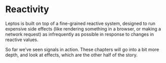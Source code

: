 # Reactivity

Leptos is built on top of a fine-grained reactive system, designed to run expensive side effects (like rendering something in a browser, or making a network request) as infrequently as possible in response to changes in reactive values.

So far we’ve seen signals in action. These chapters will go into a bit more depth, and look at effects, which are the other half of the story.
